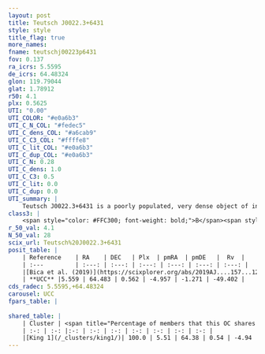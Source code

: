 ```yaml
---
layout: post
title: Teutsch J0022.3+6431
style: style
title_flag: true
more_names: 
fname: teutschj00223p6431
fov: 0.137
ra_icrs: 5.5595
de_icrs: 64.48324
glon: 119.79044
glat: 1.78912
r50: 4.1
plx: 0.5625
UTI: "0.00"
UTI_COLOR: "#e0a6b3"
UTI_C_N_COL: "#fedec5"
UTI_C_dens_COL: "#a6cab9"
UTI_C_C3_COL: "#ffffe8"
UTI_C_lit_COL: "#e0a6b3"
UTI_C_dup_COL: "#e0a6b3"
UTI_C_N: 0.28
UTI_C_dens: 1.0
UTI_C_C3: 0.5
UTI_C_lit: 0.0
UTI_C_dup: 0.0
UTI_summary: |
    Teutsch J0022.3+6431 is a poorly populated, very dense object of intermediate C3 quality. It is rarely studied in the literature, with no articles listed in the last 6 years.<br><br><span style="color: #99180f; font-weight: bold;">Warning: </span>This is very likely a duplicate object, which shares a large percentage of members with at least one previously reported entry.
class3: |
    <span style="color: #FFC300; font-weight: bold;">B</span><span style="color: #FFC300; font-weight: bold;">B</span>
r_50_val: 4.1
N_50_val: 28
scix_url: Teutsch%20J0022.3+6431
posit_table: |
    | Reference    | RA    | DEC   | Plx  | pmRA  | pmDE   |  Rv  |
    | :---         | :---: | :---: | :---: | :---: | :---: | :---: |
    |[Bica et al. (2019)](https://scixplorer.org/abs/2019AJ....157...12B) | 5.589 | 64.525 | -- | -- | -- | -- |
    | **UCC** |5.559 | 64.483 | 0.562 | -4.957 | -1.271 | -49.402 | 
cds_radec: 5.5595,+64.48324
carousel: UCC
fpars_table: |
    
shared_table: |
    | Cluster | <span title="Percentage of members that this OC shares with the ones listed">%</span>   | RA   | DEC   | Plx   | pmRA  | pmDE  | Rv | UTI |
    | :-: | :-: |:-: | :-: | :-: | :-: | :-: | :-: | :-: |
    |[King 1](/_clusters/king1/)| 100.0 | 5.51 | 64.38 | 0.54 | -4.94 | -1.3 | -53.11 |0.89 |
---
```

